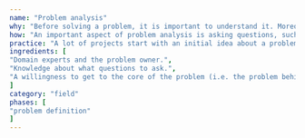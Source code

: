 ```yaml
---
name: "Problem analysis"
why: "Before solving a problem, it is important to understand it. Moreover, problem analysis ensures that you are not solving the wrong problem."
how: "An important aspect of problem analysis is asking questions, such as who, what, why, when, where and how. ‘Why’ is an especially important question for understanding the problem. It can be asked multiple times. Once the problem is clear, you can collect additional information about the problem. Is it a new problem? Are there existing solutions?"
practice: "A lot of projects start with an initial idea about a problem and solution. Problem analysis ensures that you do not waste time solving the wrong problem."
ingredients: [
"Domain experts and the problem owner.",
"Knowledge about what questions to ask.",
"A willingness to get to the core of the problem (i.e. the problem behind the problem) by asking lots of questions and making assumptions explicit."
]
category: "field"
phases: [
"problem definition"
]
---
```

